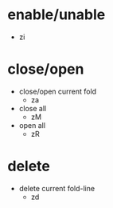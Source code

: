  # enable/unable
- zi
# close/open
- close/open current fold
	- za  
- close all 
	- zM
- open all
	- zR
# delete
- delete current fold-line
	- zd